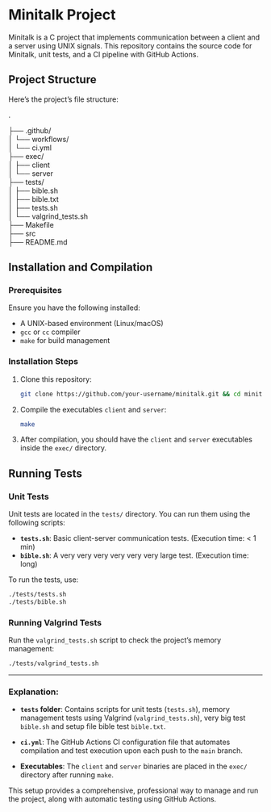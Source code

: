 # Minitalk Project

Minitalk is a C project that implements communication between a client and a server using UNIX signals. This repository contains the source code for Minitalk, unit tests, and a CI pipeline with GitHub Actions.

## Project Structure

Here’s the project’s file structure:

.

├── .github/  
│   └── workflows/  
│           └── ci.yml  
├── exec/  
│   ├── client  
│   └── server  
├── tests/  
│   ├── bible.sh  
│   ├── bible.txt  
│   ├── tests.sh  
│   └── valgrind_tests.sh  
├── Makefile  
├── src  
├── README.md  


## Installation and Compilation

### Prerequisites

Ensure you have the following installed:

- A UNIX-based environment (Linux/macOS)
- `gcc` or `cc` compiler
- `make` for build management

### Installation Steps

1. Clone this repository:

    ```bash
    git clone https://github.com/your-username/minitalk.git && cd minitalk
    ```

2. Compile the executables `client` and `server`:

    ```bash
    make
    ```

3. After compilation, you should have the `client` and `server` executables inside the `exec/` directory.

## Running Tests

### Unit Tests

Unit tests are located in the `tests/` directory. You can run them using the following scripts:

- **`tests.sh`**: Basic client-server communication tests. (Execution time: < 1 min)
- **`bible.sh`**: A very very very very very very large test. (Execution time: long)

To run the tests, use:

```bash
./tests/tests.sh
./tests/bible.sh
```

### Running Valgrind Tests

Run the `valgrind_tests.sh` script to check the project’s memory management:

```bash
./tests/valgrind_tests.sh
```

---

### Explanation:
  
- **`tests` folder**: Contains scripts for unit tests (`tests.sh`), memory management tests using Valgrind (`valgrind_tests.sh`), very big test `bible.sh` and setup file bible test `bible.txt`.

- **`ci.yml`**: The GitHub Actions CI configuration file that automates compilation and test execution upon each push to the `main` branch.

- **Executables**: The `client` and `server` binaries are placed in the `exec/` directory after running `make`.

This setup provides a comprehensive, professional way to manage and run the project, along with automatic testing using GitHub Actions.
